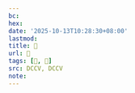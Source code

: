 ```yaml
---
bc:
hex:
date: '2025-10-13T10:28:30+08:00'
lastmod:
title: 􅟡
url: 􅟡
tags: [𪔕, 𪔢]
src: DCCV, DCCV
note:
---
```

